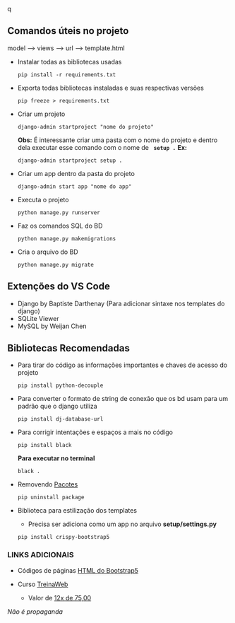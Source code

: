 q
## Comandos úteis no projeto

model --> views --> url --> template.html

- Instalar todas as bibliotecas usadas
    ```
    pip install -r requirements.txt
    ```
- Exporta todas bibliotecas instaladas e suas respectivas versões
    ``` 
    pip freeze > requirements.txt 
    ```
- Criar um projeto
    ```
    django-admin startproject "nome do projeto"
    ```
    **Obs:** É interessante criar uma pasta com o nome do projeto e dentro dela executar esse comando com o nome de  **``` setup .```** 
    **Ex:**
    ```
    django-admin startproject setup .
    ```
- Criar um app dentro da pasta do projeto
    ```
    django-admin start app "nome do app"
    ```
- Executa o projeto
    ```
    python manage.py runserver
    ```
- Faz os comandos SQL do BD
    ```
    python manage.py makemigrations
    ```
- Cria o arquivo do BD
    ```
    python manage.py migrate
    ```


## Extenções do VS Code


- Django by Baptiste Darthenay (Para adicionar sintaxe nos templates do django)
- SQLite Viewer
- MySQL by Weijan Chen


## Bibliotecas Recomendadas

- Para tirar do código as informações importantes e chaves de acesso do projeto
    ```
    pip install python-decouple
    ```
- Para converter o formato de string de conexão que os bd usam para um padrão que o django utiliza
    ```
    pip install dj-database-url
    ```
- Para corrigir intentações e espaços a mais no código
    ```
    pip install black
    ```
	**Para executar no terminal**
	``` 
    black . 
    ```
- Removendo [Pacotes](https://horadecodar.com.br/como-remover-pacotes-instalados-em-python/)
    ```
    pip uninstall package
    ```

- Biblioteca para estilização dos templates
    - Precisa ser adiciona como um app no arquivo **setup/settings.py**

    ```
    pip install crispy-bootstrap5
    ```


### LINKS ADICIONAIS

- Códigos de páginas [HTML do Bootstrap5](https://getbootstrap.com/docs/5.3/content/tables/#overview)

- Curso [TreinaWeb](https://www.treinaweb.com.br)
    - Valor de [12x de 75,00](https://www.treinaweb.com.br/checkout/pagamento/plano/anual?forma=cartao)

*Não é propaganda*